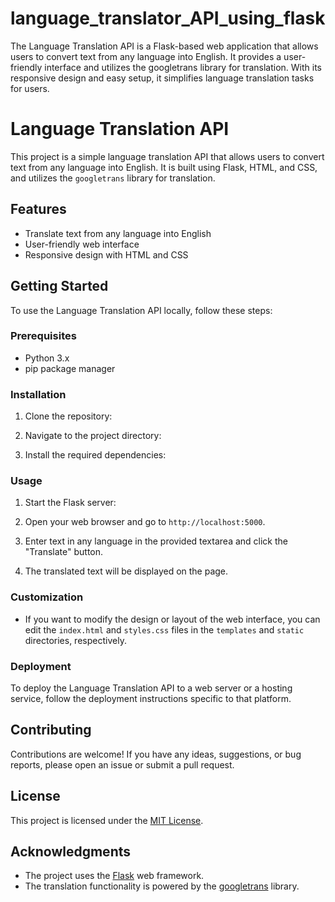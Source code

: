 # language_translator_API_using_flask
The Language Translation API is a Flask-based web application that allows users to convert text from any language into English. It provides a user-friendly interface and utilizes the googletrans library for translation. With its responsive design and easy setup, it simplifies language translation tasks for users.

# Language Translation API

This project is a simple language translation API that allows users to convert text from any language into English. It is built using Flask, HTML, and CSS, and utilizes the `googletrans` library for translation.

## Features

- Translate text from any language into English
- User-friendly web interface
- Responsive design with HTML and CSS

## Getting Started

To use the Language Translation API locally, follow these steps:

### Prerequisites

- Python 3.x
- pip package manager

### Installation

1. Clone the repository:

2. Navigate to the project directory:

3. Install the required dependencies:

### Usage

1. Start the Flask server:

2. Open your web browser and go to `http://localhost:5000`.

3. Enter text in any language in the provided textarea and click the "Translate" button.

4. The translated text will be displayed on the page.

### Customization

- If you want to modify the design or layout of the web interface, you can edit the `index.html` and `styles.css` files in the `templates` and `static` directories, respectively.

### Deployment

To deploy the Language Translation API to a web server or a hosting service, follow the deployment instructions specific to that platform.

## Contributing

Contributions are welcome! If you have any ideas, suggestions, or bug reports, please open an issue or submit a pull request.

## License

This project is licensed under the [MIT License](LICENSE).

## Acknowledgments

- The project uses the [Flask](https://flask.palletsprojects.com/) web framework.
- The translation functionality is powered by the [googletrans](https://pypi.org/project/googletrans/) library.




